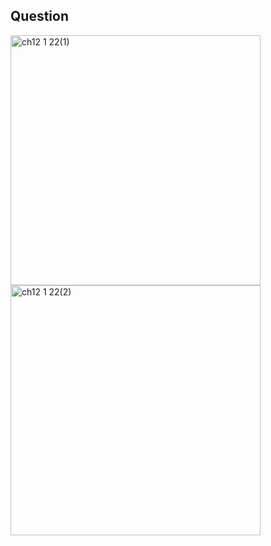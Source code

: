 ## Question

<img width="400" alt="ch12 1 22(1)" src="https://github.com/user-attachments/assets/ab28dcce-4e6e-49e6-a23c-e5d844bfa5d6" />
<img width="400" alt="ch12 1 22(2)" src="https://github.com/user-attachments/assets/46ae4e0a-d159-4727-9235-f9f585379282" />

